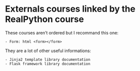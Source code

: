# Externals courses linked by the RealPython course

These courses aren’t ordered but I recommand this one:

    - Form: html <form></form>

They are a lot of other useful informations:

    - Jinja2 template library documentation
    - Flask framework library documentation

